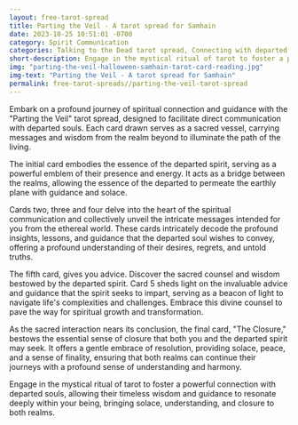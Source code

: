 ```yaml
---
layout: free-tarot-spread
title: Parting the Veil - A tarot spread for Samhain
date: 2023-10-25 10:51:01 -0700
category: Spirit Communication
categories: Talking to the Dead tarot spread, Connecting with departed spirits, Spiritual communication with the deceased, Messages from the afterlife, Tarot guidance from the departed, Seeking advice from the spirit world, Closure in spiritual communication, Understanding the spirit's message, Mediumship tarot reading, Communicating with the deceased through tarot, Advice from beyond the grave, Guidance from departed loved ones, Tarot readings for spiritual connection, Messages from the other side, Seeking closure through tarot communication
short-description: Engage in the mystical ritual of tarot to foster a powerful connection with departed souls, allowing their timeless wisdom and guidance to resonate deeply within your being, bringing solace, understanding, and closure to both realms.
img: "parting-the-veil-halloween-samhain-tarot-card-reading.jpg"
img-text: "Parting the Veil - A tarot spread for Samhain"
permalink: free-tarot-spreads//parting-the-veil-tarot-spread
---
```


Embark on a profound journey of spiritual connection and guidance with the "Parting the Veil" tarot spread, designed to facilitate direct communication with departed souls. Each card drawn serves as a sacred vessel, carrying messages and wisdom from the realm beyond to illuminate the path of the living.

The  initial card embodies the essence of the departed spirit, serving as a powerful emblem of their presence and energy. It acts as a bridge between the realms, allowing the essence of the departed to permeate the earthly plane with guidance and solace.

Cards two, three and four delve into the heart of the spiritual communication and collectively unveil the intricate messages intended for you from the ethereal world. These cards intricately decode the profound insights, lessons, and guidance that the departed soul wishes to convey, offering a profound understanding of their desires, regrets, and untold truths.

The fifth card, gives you advice. Discover the sacred counsel and wisdom bestowed by the departed spirit. Card 5 sheds light on the invaluable advice and guidance that the spirit seeks to impart, serving as a beacon of light to navigate life's complexities and challenges. Embrace this divine counsel to pave the way for spiritual growth and transformation.

As the sacred interaction nears its conclusion, the final card, "The Closure," bestows the essential sense of closure that both you and the departed spirit may seek. It offers a gentle embrace of resolution, providing solace, peace, and a sense of finality, ensuring that both realms can continue their journeys with a profound sense of understanding and harmony.

Engage in the mystical ritual of tarot to foster a powerful connection with departed souls, allowing their timeless wisdom and guidance to resonate deeply within your being, bringing solace, understanding, and closure to both realms.